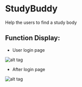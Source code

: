 # StudyBuddy
Help the users to find a study body
## Function Display:
* User login page
>
![alt tag](https://github.com/tingyuyang/WebProject_StudyBuddy/blob/master/Screenshot%20(164).png)

* After login page
>
![alt tag](https://github.com/tingyuyang/WebProject_StudyBuddy/blob/master/Screenshot%20(165).png)
